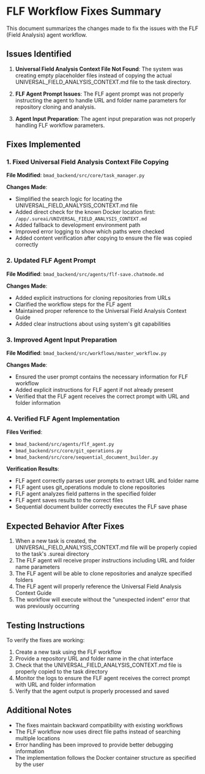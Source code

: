 # FLF Workflow Fixes Summary

This document summarizes the changes made to fix the issues with the FLF (Field Analysis) agent workflow.

## Issues Identified

1. **Universal Field Analysis Context File Not Found**: The system was creating empty placeholder files instead of copying the actual UNIVERSAL_FIELD_ANALYSIS_CONTEXT.md file to the task directory.

2. **FLF Agent Prompt Issues**: The FLF agent prompt was not properly instructing the agent to handle URL and folder name parameters for repository cloning and analysis.

3. **Agent Input Preparation**: The agent input preparation was not properly handling FLF workflow parameters.

## Fixes Implemented

### 1. Fixed Universal Field Analysis Context File Copying

**File Modified**: `bmad_backend/src/core/task_manager.py`

**Changes Made**:
- Simplified the search logic for locating the UNIVERSAL_FIELD_ANALYSIS_CONTEXT.md file
- Added direct check for the known Docker location first: `/app/.sureai/UNIVERSAL_FIELD_ANALYSIS_CONTEXT.md`
- Added fallback to development environment path
- Improved error logging to show which paths were checked
- Added content verification after copying to ensure the file was copied correctly

### 2. Updated FLF Agent Prompt

**File Modified**: `bmad_backend/src/agents/flf-save.chatmode.md`

**Changes Made**:
- Added explicit instructions for cloning repositories from URLs
- Clarified the workflow steps for the FLF agent
- Maintained proper reference to the Universal Field Analysis Context Guide
- Added clear instructions about using system's git capabilities

### 3. Improved Agent Input Preparation

**File Modified**: `bmad_backend/src/workflows/master_workflow.py`

**Changes Made**:
- Ensured the user prompt contains the necessary information for FLF workflow
- Added explicit instructions for FLF agent if not already present
- Verified that the FLF agent receives the correct prompt with URL and folder information

### 4. Verified FLF Agent Implementation

**Files Verified**: 
- `bmad_backend/src/agents/flf_agent.py`
- `bmad_backend/src/core/git_operations.py`
- `bmad_backend/src/core/sequential_document_builder.py`

**Verification Results**:
- FLF agent correctly parses user prompts to extract URL and folder name
- FLF agent uses git_operations module to clone repositories
- FLF agent analyzes field patterns in the specified folder
- FLF agent saves results to the correct files
- Sequential document builder correctly executes the FLF save phase

## Expected Behavior After Fixes

1. When a new task is created, the UNIVERSAL_FIELD_ANALYSIS_CONTEXT.md file will be properly copied to the task's .sureai directory
2. The FLF agent will receive proper instructions including URL and folder name parameters
3. The FLF agent will be able to clone repositories and analyze specified folders
4. The FLF agent will properly reference the Universal Field Analysis Context Guide
5. The workflow will execute without the "unexpected indent" error that was previously occurring

## Testing Instructions

To verify the fixes are working:

1. Create a new task using the FLF workflow
2. Provide a repository URL and folder name in the chat interface
3. Check that the UNIVERSAL_FIELD_ANALYSIS_CONTEXT.md file is properly copied to the task directory
4. Monitor the logs to ensure the FLF agent receives the correct prompt with URL and folder information
5. Verify that the agent output is properly processed and saved

## Additional Notes

- The fixes maintain backward compatibility with existing workflows
- The FLF workflow now uses direct file paths instead of searching multiple locations
- Error handling has been improved to provide better debugging information
- The implementation follows the Docker container structure as specified by the user